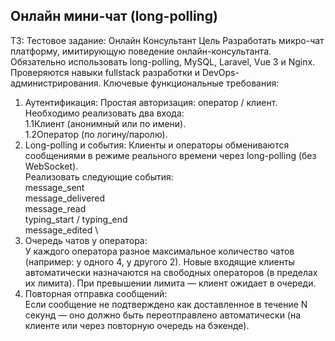 ## Онлайн мини-чат (long-polling)

ТЗ: Тестовое задание: Онлайн Консультант
Цель
Разработать микро-чат платформу, имитирующую поведение онлайн-консультанта. Обязательно
использовать long-polling, MySQL, Laravel, Vue 3 и Nginx. Проверяются навыки fullstack разработки и
DevOps-администрирования.
Ключевые функциональные требования:

1. Аутентификация: Простая авторизация: оператор / клиент. Необходимо реализовать два входа:\
   1.1Клиент (анонимный или по имени).\
   1.2Оператор (по логину/паролю).
2. Long-polling и события:
   Клиенты и операторы обмениваются сообщениями в режиме реального времени через long-polling (без WebSocket).\
   Реализовать следующие события:\
   message_sent\
   message_delivered\
   message_read\
   typing_start / typing_end \
   message_edited \
3. Очередь чатов у оператора:\
   У каждого оператора разное максимальное количество чатов (например: у одного 4, у другого 2).
   Новые входящие клиенты автоматически назначаются на свободных операторов (в пределах их лимита).
   При превышении лимита — клиент ожидает в очереди.
4. Повторная отправка сообщений:\
   Если сообщение не подтверждено как доставленное в течение N секунд — оно должно быть переотправлено автоматически (на
   клиенте или через повторную очередь на бэкенде).

